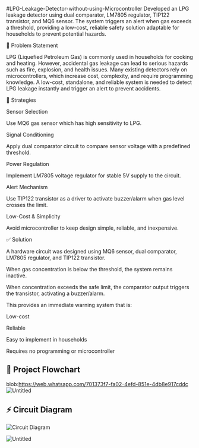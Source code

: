 #LPG-Leakage-Detector-without-using-Microcontroller
Developed an LPG leakage detector using dual comparator, LM7805 regulator, TIP122 transistor, and MQ6 sensor. The system triggers an alert when gas exceeds a threshold, providing a low-cost, reliable safety solution adaptable for households to prevent potential hazards.

🛑 Problem Statement

LPG (Liquefied Petroleum Gas) is commonly used in households for cooking and heating. However, accidental gas leakage can lead to serious hazards such as fire, explosion, and health issues.
Many existing detectors rely on microcontrollers, which increase cost, complexity, and require programming knowledge. A low-cost, standalone, and reliable system is needed to detect LPG leakage instantly and trigger an alert to prevent accidents.

🎯 Strategies

Sensor Selection

Use MQ6 gas sensor which has high sensitivity to LPG.

Signal Conditioning

Apply dual comparator circuit to compare sensor voltage with a predefined threshold.

Power Regulation

Implement LM7805 voltage regulator for stable 5V supply to the circuit.

Alert Mechanism

Use TIP122 transistor as a driver to activate buzzer/alarm when gas level crosses the limit.

Low-Cost & Simplicity

Avoid microcontroller to keep design simple, reliable, and inexpensive.

✅ Solution

A hardware circuit was designed using MQ6 sensor, dual comparator, LM7805 regulator, and TIP122 transistor.

When gas concentration is below the threshold, the system remains inactive.

When concentration exceeds the safe limit, the comparator output triggers the transistor, activating a buzzer/alarm.

This provides an immediate warning system that is:

Low-cost

Reliable

Easy to implement in households

Requires no programming or microcontroller

## 🔄 Project Flowchart  
blob:https://web.whatsapp.com/701373f7-fa02-4efd-851e-4db8e917cddc ![Untitled](https://github.com/user-attachments/assets/151ee113-1cb9-4702-8e2c-6c4b23ee2810)

   

## ⚡ Circuit Diagram  

![Circuit Diagram](<img width="838" height="628" alt="image" src="https://github.com/user-attachments/assets/e6c62d30-e458-40b9-b8fb-d5e13fa5d4b7" />
)  

![Untitled](https://github.com/user-attachments/assets/0b2987a0-c202-4cb8-b0d6-1baef35a1a39)




